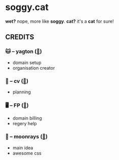 # soggy.cat
**wet?** nope, more like **soggy**.
**cat?** it's a **cat** for sure!

## CREDITS
### 🐱 – yagton ([🔗](https://github.com/tlras))
* domain setup
* organisation creator
### 🐶 – cv ([🔗](https://github.com/cv003))
* planning
### 🖥️ – FP ([🔗](https://github.com/system2k))
* domain billing
* regery help
### 🌙 – moonrays ([🔗](https://github.com/moon-rays))
* main idea
* awesome css
